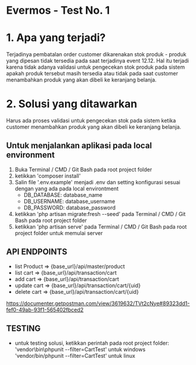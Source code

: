 # Evermos - Test No. 1

# 1. Apa yang terjadi?

Terjadinya pembatalan order customer dikarenakan stok produk - produk yang dipesan tidak tersedia pada saat terjadinya event 12.12. Hal itu terjadi karena tidak adanya validasi untuk pengecekan stok produk pada sistem apakah produk tersebut masih tersedia atau tidak pada saat customer menambahkan produk yang akan dibeli ke keranjang belanja.

# 2. Solusi yang ditawarkan

Harus ada proses validasi untuk pengecekan stok pada sistem ketika customer menambahkan produk yang akan dibeli ke keranjang belanja.

## Untuk menjalankan aplikasi pada local environment

1. Buka Terminal / CMD / Git Bash pada root project folder
2. ketikkan 'composer install'
3. Salin file '.env.example' menjadi .env dan setting konfigurasi sesuai dengan yang ada pada local environtment
    - DB_DATABASE: database_name
    - DB_USERNAME: database_username
    - DB_PASSWORD: database_password
4. ketikkan 'php artisan migrate:fresh --seed' pada Terminal / CMD / Git Bash pada root project folder
5. ketikkan 'php artisan serve' pada Terminal / CMD / Git Bash pada root project folder untuk memulai server

## API ENDPOINTS

-   list Product => {base_url}/api/master/product
-   list cart => {base_url}/api/transaction/cart
-   add cart => {base_url}/api/transaction/cart
-   update cart => {base_url}/api/transaction/cart/{uid}
-   delete cart => {base_url}/api/transaction/cart/{uid}

https://documenter.getpostman.com/view/3619632/TVt2cNye#89323dd1-fef0-49ab-93f1-565402fbced2

## TESTING

-   untuk testing solusi, ketikkan perintah pada root project folder:
    'vendor\bin\phpunit --filter=CartTest' untuk windows
    'vendor/bin/phpunit --filter=CartTest' untuk linux
